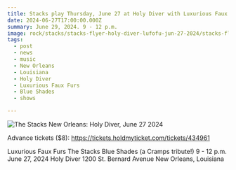 ```yaml
---
title: Stacks play Thursday, June 27 at Holy Diver with Luxurious Faux Furs and Blue Shades.
date: 2024-06-27T17:00:00.000Z
summary: June 29, 2024. 9 - 12 p.m.
image: rock/stacks/stacks-flyer-holy-diver-lufofu-jun-27-2024/stacks-flyer-lufofu-color-1-jun-27-2024.jpg
tags:
  - post 
  - news
  - music
  - New Orleans
  - Louisiana
  - Holy Diver
  - Luxurious Faux Furs
  - Blue Shades
  - shows

---
```


![The Stacks New Orleans: Holy Diver, June 27 2024](/static/img/rock/stacks/stacks-flyer-holy-diver-lufofu-jun-27-2024/stacks-flyer-lufofu-color-1-jun-27-2024.jpg "The Stacks New Orleans: Holy Diver, June 27 2024")

Advance tickets ($8): https://tickets.holdmyticket.com/tickets/434961

Luxurious Faux Furs
The Stacks
Blue Shades (a Cramps tribute!)
9 - 12 p.m.
June 27, 2024
Holy Diver
1200 St. Bernard Avenue
New Orleans, Louisiana